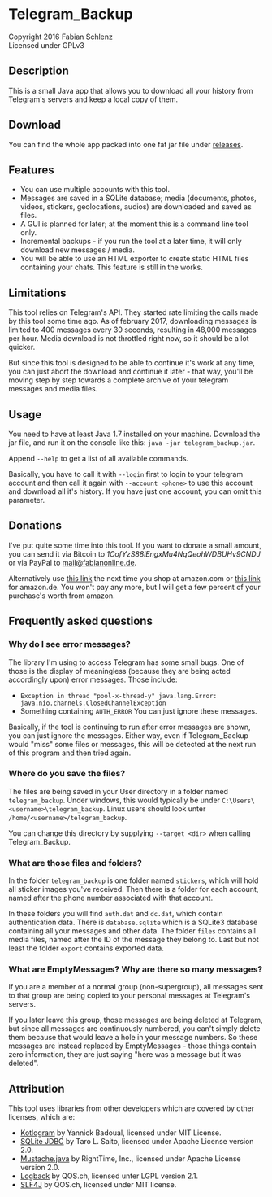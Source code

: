 # Telegram_Backup
Copyright 2016 Fabian Schlenz  
Licensed under GPLv3

## Description
This is a small Java app that allows you to download all your history from
Telegram's servers and keep a local copy of them.

## Download
You can find the whole app packed into one fat jar file under
[releases](https://github.com/fabianonline/telegram_backup/releases).

## Features
* You can use multiple accounts with this tool.
* Messages are saved in a SQLite database; media (documents, photos, videos,
  stickers, geolocations, audios) are downloaded and saved as files.
* A GUI is planned for later; at the moment this is a command line tool
  only.
* Incremental backups - if you run the tool at a later time, it will only
  download new messages / media.
* You will be able to use an HTML exporter to create static HTML files
  containing your chats. This feature is still in the works.

## Limitations
This tool relies on Telegram's API. They started rate limiting the calls
made by this tool some time ago. As of february 2017, downloading messages
is limited to 400 messages every 30 seconds, resulting in 48,000 messages
per hour. Media download is not throttled right now, so it should be a lot
quicker.

But since this tool is designed to be able to continue it's work at any
time, you can just abort the download and continue it later - that way,
you'll be moving step by step towards a complete archive of your telegram
messages and media files.

## Usage
You need to have at least Java 1.7 installed on your machine. Download the
jar file, and run it on the console like this: `java -jar telegram_backup.jar`.

Append `--help` to get a list of all available commands.

Basically, you have to call it with `--login` first to login to your telegram account and then
call it again with `--account <phone>` to use this account and download all
it's history. If you have just one account, you can omit this parameter.

## Donations
I've put quite some time into this tool. If you want to donate a small
amount, you can send it via Bitcoin to *1CofYzS88iEngxMu4NqQeohWDBUHv9CNDJ* or via PayPal to
[mail@fabianonline.de](https://paypal.me/fabianonline).

Alternatively use [this link](http://www.amazon.com/?_encoding=UTF8&camp=1638&creative=6742&linkCode=ur2&site-redirect=de&tag=telegrambackup-21) the next time you shop at
amazon.com or [this
link](https://www.amazon.de/ref=as_li_ss_tl?ie=UTF8&linkCode=ll2&tag=telegrambackup-21&linkId=c54d9fe7c560128c6f018dd24e80d486) for amazon.de. You won't
pay any more, but I will get a few percent of your purchase's worth from
amazon.

## Frequently asked questions
### Why do I see error messages?
The library I'm using to access Telegram has some small bugs. One of those
is the display of meaningless (because they are being acted accordingly upon)
error messages. Those include:
* `Exception in thread "pool-x-thread-y" java.lang.Error:
java.nio.channels.ClosedChannelException`
* Something containing `AUTH_ERROR`
You can just ignore these messages.

Basically, if the tool is continuing to run after error messages are shown,
you can just ignore the messages.
Either way, even if Telegram_Backup would "miss" some files or messages,
this will be detected at the next run of this program and then tried again.

### Where do you save the files?
The files are being saved in your User directory in a folder named
`telegram_backup`. Under windows, this would typically be under
`C:\Users\<username>\telegram_backup`. Linux users should look unter
`/home/<username>/telegram_backup`.

You can change this directory by supplying `--target <dir>` when calling
Telegram_Backup.

### What are those files and folders?
In the folder `telegram_backup` is one folder named `stickers`, which will
hold all sticker images you've received. Then there is a folder for each
account, named after the phone number associated with that account.

In these folders you will find `auth.dat` and `dc.dat`, which contain
authentication data. There is `database.sqlite` which is a SQLite3 database
containing all your messages and other data. The folder `files` contains all
media files, named after the ID of the message they belong to. Last but not
least the folder `export` contains exported data.

### What are EmptyMessages? Why are there so many messages?
If you are a member of a normal group (non-supergroup), all messages sent to
that group are being copied to your personal messages at Telegram's servers.

If you later leave this group, those messages are being deleted at Telegram,
but since all messages are continuously numbered, you can't simply delete
them because that would leave a hole in your message numbers. So these
messages are instead replaced by EmptyMessages - those things contain zero
information, they are just saying "here was a message but it was deleted".

## Attribution
This tool uses libraries from other developers which are covered by other licenses,
which are:
* [Kotlogram](https://github.com/badoualy/kotlogram) by Yannick Badoual, licensed
  under MIT License.
* [SQLite JDBC](https://bitbucket.org/xerial/sqlite-jdbc) by Taro L. Saito,
  licensed under Apache License version 2.0.
* [Mustache.java](https://github.com/spullara/mustache.java) by RightTime,
  Inc., licensed under Apache License version 2.0.
* [Logback](http://logback.qos.ch) by QOS.ch, licensed unter LGPL version 2.1.
* [SLF4J](http://www.slf4j.org) by QOS.ch, licensed under MIT license.
